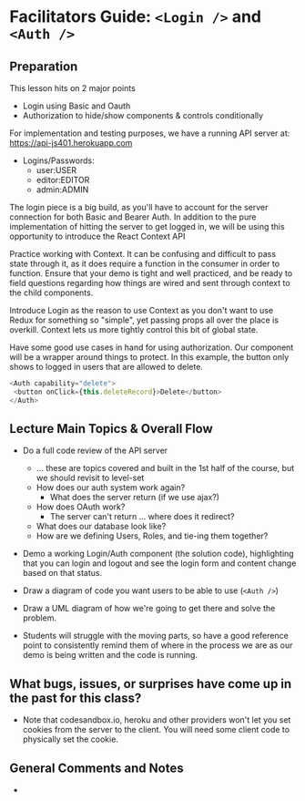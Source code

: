 # Facilitators Guide:  `<Login />` and `<Auth />`

## Preparation
This lesson hits on 2 major points
* Login using Basic and Oauth
* Authorization to hide/show components & controls conditionally

For implementation and testing purposes, we have a running API server at: https://api-js401.herokuapp.com
  * Logins/Passwords:
    * user:USER
    * editor:EDITOR
    * admin:ADMIN

The login piece is a big build, as you'll have to account for the server connection for both Basic and Bearer Auth. In addition to the pure implementation of hitting the server to get logged in, we will be using this opportunity to introduce the React Context API

 Practice working with Context. It can be confusing and difficult to pass state through it, as it does require a function in the consumer in order to function.  Ensure that your demo is tight and well practiced, and be ready to field questions regarding how things are wired and sent through context to the child components.

 Introduce Login as the reason to use Context as you don't want to use Redux for something so "simple", yet passing props all over the place is overkill.  Context lets us more tightly control this bit of global state.

 Have some good use cases in hand for using authorization.  Our component will be a wrapper around things to protect. In this example, the button only shows to logged in users that are allowed to delete.

 ```javascript
 <Auth capability="delete">
  <button onClick={this.deleteRecord}>Delete</button>
</Auth>
 ```

## Lecture Main Topics & Overall Flow
* Do a full code review of the API server
  * ... these are topics covered and built in the 1st half of the course, but we should revisit to level-set
  * How does our auth system work again?
    * What does the server return (if we use ajax?)
  * How does OAuth work?
    * The server can't return ... where does it redirect?
  * What does our database look like?
  * How are we defining Users, Roles, and tie-ing them together?

* Demo a working Login/Auth component (the solution code), highlighting that you can login and logout and see the login form and content change based on that status.
* Draw a diagram of code you want users to be able to use (`<Auth />`)
* Draw a UML diagram of how we're going to get there and solve the problem.
* Students will struggle with the moving parts, so have a good reference point to consistently remind them of where in the process we are as our demo is being written and the code is running.


## What bugs, issues, or surprises have come up in the past for this class?
* Note that codesandbox.io, heroku and other providers won't let you set cookies from the server to the client. You will need some client code to physically set the cookie.

## General Comments and Notes
*

